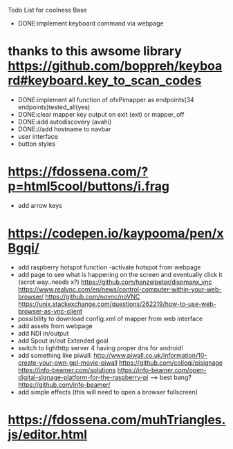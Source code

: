 Todo List for coolness
Base
- DONE:implement keyboard command via webpage
# thanks to this awsome library https://github.com/boppreh/keyboard#keyboard.key_to_scan_codes
- DONE:implement all function of ofxPimapper as endpoints(34 endpoints)tested_all(yes)
- DONE:clear mapper key output on exit (ext) or mapper_off
- DONE:add autodiscovery (avahi) 
- DONE://add hostname to navbar
- user interface
- button styles
# https://fdossena.com/?p=html5cool/buttons/i.frag
- add arrow keys 
# https://codepen.io/kaypooma/pen/xBgqi/
- add raspberry hotspot function
-activate hotspot from webpage
- add page to see what is happening on the screen and eventually click it (scrot way..needs x?)
https://github.com/hanzelpeter/dispmanx_vnc
https://www.realvnc.com/en/news/control-computer-within-your-web-browser/
https://github.com/novnc/noVNC
https://unix.stackexchange.com/questions/262219/how-to-use-web-browser-as-vnc-client
- possibility to download config.xml of mapper from web interface
- add assets from webpage
- add NDI in/output
- add Spout in/out
Extended goal
- switch to lighthttp server 4 having proper dns for android!
- add something like piwall:
http://www.piwall.co.uk/information/10-create-your-own-gpl-movie-piwall
https://github.com/colloqi/pisignage
https://info-beamer.com/solutions
https://info-beamer.com/open-digital-signage-platform-for-the-raspberry-pi
--> best bang? https://github.com/info-beamer/
- add simple effects (this will need to open a browser fullscreen)
# https://fdossena.com/muhTriangles.js/editor.html

